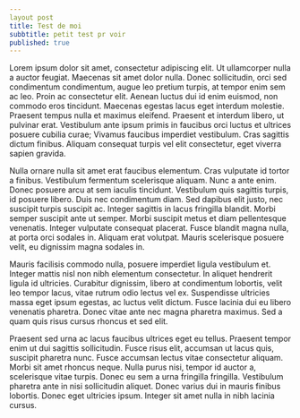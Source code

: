 ```yaml
---
layout post
title: Test de moi
subbtitle: petit test pr voir 
published: true
---
```


 Lorem ipsum dolor sit amet, consectetur adipiscing elit. Ut ullamcorper nulla a auctor feugiat. Maecenas sit amet dolor nulla. Donec sollicitudin, orci sed condimentum condimentum, augue leo pretium turpis, at tempor enim sem ac leo. Proin ac consectetur elit. Aenean luctus dui id enim euismod, non commodo eros tincidunt. Maecenas egestas lacus eget interdum molestie. Praesent tempus nulla et maximus eleifend. Praesent et interdum libero, ut pulvinar erat. Vestibulum ante ipsum primis in faucibus orci luctus et ultrices posuere cubilia curae; Vivamus faucibus imperdiet vestibulum. Cras sagittis dictum finibus. Aliquam consequat turpis vel elit consectetur, eget viverra sapien gravida.

Nulla ornare nulla sit amet erat faucibus elementum. Cras vulputate id tortor a finibus. Vestibulum fermentum scelerisque aliquam. Nunc a ante enim. Donec posuere arcu at sem iaculis tincidunt. Vestibulum quis sagittis turpis, id posuere libero. Duis nec condimentum diam. Sed dapibus elit justo, nec suscipit turpis suscipit ac. Integer sagittis in lacus fringilla blandit. Morbi semper suscipit ante ut semper. Morbi suscipit metus et diam pellentesque venenatis. Integer vulputate consequat placerat. Fusce blandit magna nulla, at porta orci sodales in. Aliquam erat volutpat. Mauris scelerisque posuere velit, eu dignissim magna sodales in.

Mauris facilisis commodo nulla, posuere imperdiet ligula vestibulum et. Integer mattis nisl non nibh elementum consectetur. In aliquet hendrerit ligula id ultricies. Curabitur dignissim, libero at condimentum lobortis, velit leo tempor lacus, vitae rutrum odio lectus vel ex. Suspendisse ultricies massa eget ipsum egestas, ac luctus velit dictum. Fusce lacinia dui eu libero venenatis pharetra. Donec vitae ante nec magna pharetra maximus. Sed a quam quis risus cursus rhoncus et sed elit.

Praesent sed urna ac lacus faucibus ultrices eget eu tellus. Praesent tempor enim ut dui sagittis sollicitudin. Fusce risus elit, accumsan ut lacus quis, suscipit pharetra nunc. Fusce accumsan lectus vitae consectetur aliquam. Morbi sit amet rhoncus neque. Nulla purus nisi, tempor id auctor a, scelerisque vitae turpis. Donec eu sem a urna fringilla fringilla. Vestibulum pharetra ante in nisi sollicitudin aliquet. Donec varius dui in mauris finibus lobortis. Donec eget ultricies ipsum. Integer sit amet nulla in nibh lacinia cursus. 
